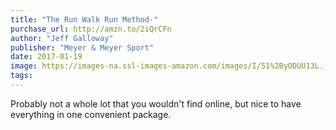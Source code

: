 ```yaml
---
title: "The Run Walk Run Method·"
purchase_url: http://amzn.to/2iQrCFn
author: "Jeff Galloway"
publisher: "Meyer & Meyer Sport"
date: 2017-01-19
image: https://images-na.ssl-images-amazon.com/images/I/51%2ByODUU13L._SL75_.jpg
tags:
---
```


Probably not a whole lot that you wouldn't find online, but nice to have everything in one convenient package.
